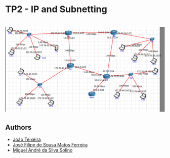 # TP2 - IP and Subnetting
<h1 align="center">
  <img alt="Topologia Core" src="report/images/topCoreEx3.png" width="750px">
</h1>

## Authors
* [João Teixeira](https://github.com/jtexeira)
* [José Filipe de Sousa Matos Ferreira](https://github.com/JoseFilipeFerreira)
* [Miguel André da Silva Solino](https://github.com/Manilator)
